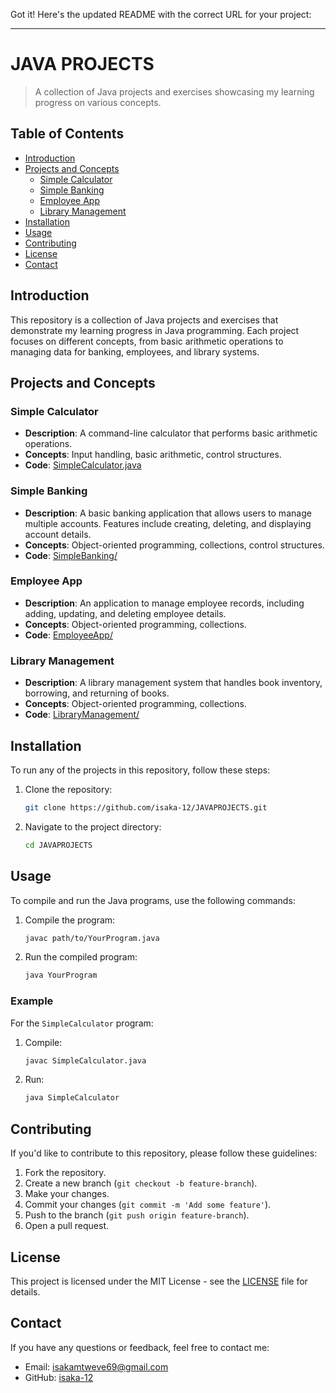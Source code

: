 Got it! Here's the updated README with the correct URL for your project:

---

# JAVA PROJECTS

> A collection of Java projects and exercises showcasing my learning progress on various concepts.

## Table of Contents

- [Introduction](#introduction)
- [Projects and Concepts](#projects-and-concepts)
  - [Simple Calculator](#simple-calculator)
  - [Simple Banking](#simple-banking)
  - [Employee App](#employee-app)
  - [Library Management](#library-management)
- [Installation](#installation)
- [Usage](#usage)
- [Contributing](#contributing)
- [License](#license)
- [Contact](#contact)

## Introduction

This repository is a collection of Java projects and exercises that demonstrate my learning progress in Java programming. Each project focuses on different concepts, from basic arithmetic operations to managing data for banking, employees, and library systems.

## Projects and Concepts

### Simple Calculator
- **Description**: A command-line calculator that performs basic arithmetic operations.
- **Concepts**: Input handling, basic arithmetic, control structures.
- **Code**: [SimpleCalculator.java](path/to/SimpleCalculator.java)

### Simple Banking
- **Description**: A basic banking application that allows users to manage multiple accounts. Features include creating, deleting, and displaying account details.
- **Concepts**: Object-oriented programming, collections, control structures.
- **Code**: [SimpleBanking/](path/to/SimpleBanking/)

### Employee App
- **Description**: An application to manage employee records, including adding, updating, and deleting employee details.
- **Concepts**: Object-oriented programming, collections.
- **Code**: [EmployeeApp/](path/to/EmployeeApp/)

### Library Management
- **Description**: A library management system that handles book inventory, borrowing, and returning of books.
- **Concepts**: Object-oriented programming, collections.
- **Code**: [LibraryManagement/](path/to/LibraryManagement/)

## Installation

To run any of the projects in this repository, follow these steps:

1. Clone the repository:
    ```bash
    git clone https://github.com/isaka-12/JAVAPROJECTS.git
    ```
2. Navigate to the project directory:
    ```bash
    cd JAVAPROJECTS
    ```

## Usage

To compile and run the Java programs, use the following commands:

1. Compile the program:
    ```bash
    javac path/to/YourProgram.java
    ```
2. Run the compiled program:
    ```bash
    java YourProgram
    ```

### Example

For the `SimpleCalculator` program:
1. Compile:
    ```bash
    javac SimpleCalculator.java
    ```
2. Run:
    ```bash
    java SimpleCalculator
    ```

## Contributing

If you'd like to contribute to this repository, please follow these guidelines:

1. Fork the repository.
2. Create a new branch (`git checkout -b feature-branch`).
3. Make your changes.
4. Commit your changes (`git commit -m 'Add some feature'`).
5. Push to the branch (`git push origin feature-branch`).
6. Open a pull request.

## License

This project is licensed under the MIT License - see the [LICENSE](LICENSE) file for details.

## Contact

If you have any questions or feedback, feel free to contact me:

- Email: isakamtweve69@gmail.com
- GitHub: [isaka-12](https://github.com/isaka-12)
